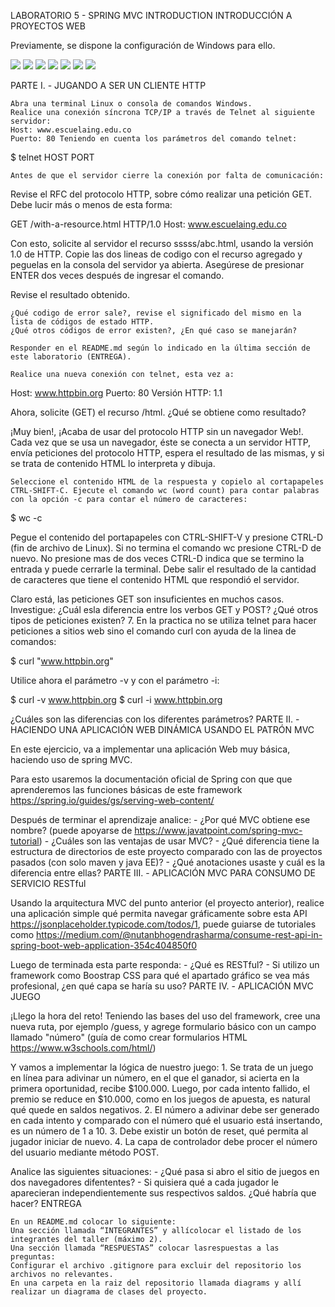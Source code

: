 LABORATORIO 5 - SPRING MVC INTRODUCTION
INTRODUCCIÓN A PROYECTOS WEB

Previamente, se dispone la configuración de Windows para ello.

![](https://github.com/AlejoCNYT/cvds-lab5/blob/main/img/Captura%20de%20pantalla%202024-03-22%20171321.png)
![](https://github.com/AlejoCNYT/cvds-lab5/blob/main/img/Captura%20de%20pantalla%202024-03-22%20171334.png)
![](https://github.com/AlejoCNYT/cvds-lab5/blob/main/img/Captura%20de%20pantalla%202024-03-22%20171531.png)
![](https://github.com/AlejoCNYT/cvds-lab5/blob/main/img/Captura%20de%20pantalla%202024-03-22%20171545.png)
![](https://github.com/AlejoCNYT/cvds-lab5/blob/main/img/Captura%20de%20pantalla%202024-03-22%20171612.png)
![](https://github.com/AlejoCNYT/cvds-lab5/blob/main/img/Captura%20de%20pantalla%202024-03-22%20171704.png)
![](https://github.com/AlejoCNYT/cvds-lab5/blob/main/img/Captura%20de%20pantalla%202024-03-22%20172301.png)

PARTE I. - JUGANDO A SER UN CLIENTE HTTP

    Abra una terminal Linux o consola de comandos Windows.
    Realice una conexión síncrona TCP/IP a través de Telnet al siguiente servidor:
    Host: www.escuelaing.edu.co
    Puerto: 80 Teniendo en cuenta los parámetros del comando telnet:

$ telnet HOST PORT

    Antes de que el servidor cierre la conexión por falta de comunicación:

Revise el RFC del protocolo HTTP, sobre cómo realizar una petición GET. Debe lucir más o menos de esta forma:

GET /with-a-resource.html HTTP/1.0
Host: www.escuelaing.edu.co

Con esto, solicite al servidor el recurso sssss/abc.html, usando la versión 1.0 de HTTP. Copie las dos lineas de codigo con el recurso agregado y peguelas en la consola del servidor ya abierta. Asegúrese de presionar ENTER dos veces después de ingresar el comando.

Revise el resultado obtenido.

    ¿Qué codigo de error sale?, revise el significado del mismo en la lista de códigos de estado HTTP.
    ¿Qué otros códigos de error existen?, ¿En qué caso se manejarán?

    Responder en el README.md según lo indicado en la última sección de este laboratorio (ENTREGA).

    Realice una nueva conexión con telnet, esta vez a:

Host: www.httpbin.org
Puerto: 80
Versión HTTP: 1.1

Ahora, solicite (GET) el recurso /html. ¿Qué se obtiene como resultado?

¡Muy bien!, ¡Acaba de usar del protocolo HTTP sin un navegador Web!. Cada vez que se usa un navegador, éste se conecta a un servidor HTTP, envía peticiones del protocolo HTTP, espera el resultado de las mismas, y si se trata de contenido HTML lo interpreta y dibuja.

    Seleccione el contenido HTML de la respuesta y copielo al cortapapeles CTRL-SHIFT-C. Ejecute el comando wc (word count) para contar palabras con la opción -c para contar el número de caracteres:

$ wc -c

Pegue el contenido del portapapeles con CTRL-SHIFT-V y presione CTRL-D (fin de archivo de Linux). Si no termina el comando wc presione CTRL-D de nuevo. No presione mas de dos veces CTRL-D indica que se termino la entrada y puede cerrarle la terminal. Debe salir el resultado de la cantidad de caracteres que tiene el contenido HTML que respondió el servidor.

Claro está, las peticiones GET son insuficientes en muchos casos. Investigue: ¿Cuál esla diferencia entre los verbos GET y POST? ¿Qué otros tipos de peticiones existen? 7. En la practica no se utiliza telnet para hacer peticiones a sitios web sino el comando curl con ayuda de la linea de comandos:

$ curl "www.httpbin.org"

Utilice ahora el parámetro -v y con el parámetro -i:

$ curl -v www.httpbin.org
$ curl -i www.httpbin.org

¿Cuáles son las diferencias con los diferentes parámetros?
PARTE II. - HACIENDO UNA APLICACIÓN WEB DINÁMICA USANDO EL PATRÓN MVC

En este ejercicio, va a implementar una aplicación Web muy básica, haciendo uso de spring MVC.

Para esto usaremos la documentación oficial de Spring con que que aprenderemos las funciones básicas de este framework https://spring.io/guides/gs/serving-web-content/

Después de terminar el aprendizaje analice: - ¿Por qué MVC obtiene ese nombre? (puede apoyarse de https://www.javatpoint.com/spring-mvc-tutorial) - ¿Cuáles son las ventajas de usar MVC? - ¿Qué diferencia tiene la estructura de directorios de este proyecto comparado con las de proyectos pasados (con solo maven y java EE)? - ¿Qué anotaciones usaste y cuál es la diferencia entre ellas?
PARTE III. - APLICACIÓN MVC PARA CONSUMO DE SERVICIO RESTful

Usando la arquitectura MVC del punto anterior (el proyecto anterior), realice una aplicación simple qué permita navegar gráficamente sobre esta API https://jsonplaceholder.typicode.com/todos/1, puede guiarse de tutoriales como https://medium.com/@nutanbhogendrasharma/consume-rest-api-in-spring-boot-web-application-354c404850f0

Luego de terminada esta parte responda: - ¿Qué es RESTful? - Si utilizo un framework como Boostrap CSS para qué el apartado gráfico se vea más profesional, ¿en qué capa se haría su uso?
PARTE IV. - APLICACIÓN MVC JUEGO

¡Llego la hora del reto! Teniendo las bases del uso del framework, cree una nueva ruta, por ejemplo /guess, y agrege formulario básico con un campo llamado "número" (guía de como crear formularios HTML https://www.w3schools.com/html/)

Y vamos a implementar la lógica de nuestro juego: 1. Se trata de un juego en línea para adivinar un número, en el que el ganador, si acierta en la primera oportunidad, recibe $100.000. Luego, por cada intento fallido, el premio se reduce en $10.000, como en los juegos de apuesta, es natural qué quede en saldos negativos. 2. El número a adivinar debe ser generado en cada intento y comparado con el número qué el usuario está insertando, es un número de 1 a 10. 3. Debe existir un botón de reset, qué permita al jugador iniciar de nuevo. 4. La capa de controlador debe procer el número del usuario mediante método POST.

Analice las siguientes situaciones: - ¿Qué pasa si abro el sitio de juegos en dos navegadores difententes? - Si quisiera qué a cada jugador le aparecieran independientemente sus respectivos saldos. ¿Qué habría que hacer?
ENTREGA

    En un README.md colocar lo siguiente:
    Una sección llamada “INTEGRANTES” y allícolocar el listado de los integrantes del taller (máximo 2).
    Una sección llamada “RESPUESTAS” colocar lasrespuestas a las preguntas:
    Configurar el archivo .gitignore para excluir del repositorio los archivos no relevantes.
    En una carpeta en la raiz del repositorio llamada diagrams y allí realizar un diagrama de clases del proyecto.
